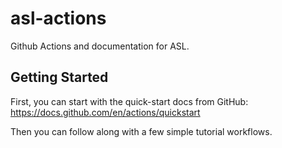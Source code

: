 # asl-actions
Github Actions and documentation for ASL.

## Getting Started
First, you can start with the quick-start docs from GitHub: https://docs.github.com/en/actions/quickstart

Then you can follow along with a few simple tutorial workflows.

